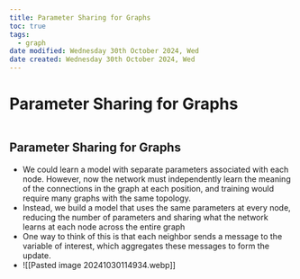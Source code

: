 ```yaml
---
title: Parameter Sharing for Graphs
toc: true
tags:
  - graph
date modified: Wednesday 30th October 2024, Wed
date created: Wednesday 30th October 2024, Wed
---
```


# Parameter Sharing for Graphs
```toc
```

## Parameter Sharing for Graphs

- We could learn a model with separate parameters associated with each node. However, now the network must independently learn the meaning of the connections in the graph at each position, and training would require many graphs with the same topology. 
- Instead, we build a model that uses the same parameters at every node, reducing the number of parameters and sharing what the network learns at each node across the entire graph
- One way to think of this is that each neighbor sends a message to the variable of interest, which aggregates these messages to form the update.
- ![[Pasted image 20241030114934.webp]]